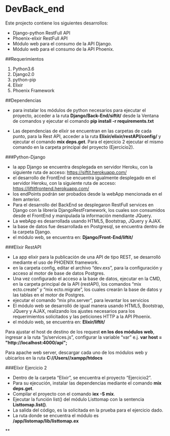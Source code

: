# DevBack_end

Este projecto contiene los siguientes desarrollos:

- Django-python RestFull API 
- Phoenix-elixir RestFull API
- Módulo web para el consumo de la API Django.
- Módulo web para el consumo de la API Phoenix.

##Requerimientos

1. Python3.6
2. Django2.0
3. python-pip
3. Elixir
4. Phoenix Framework

##Dependencias
- para instalar los módulos de python necesarios para ejecutar el proyecto, acceder a la ruta **Django/Back-End/siftit/** desde la Ventana de comandos y ejecutar el comando **pip install -r requirements.txt**

- Las dependencias de elixir se encuentran en las carpetas de cada punto, para la Rest API, acceder a la ruta **Elixir/elixir/restAPI/config/** y ejecutar el comando **mix deps.get**.
Para el ejercicio 2 ejecutar el mismo comando en la carpeta principal del proyecto (Ejercicio2).

###Python-Django
- la app Django se encuentra desplegada en servidor Heroku, con la siguiente ruta de acceso: https://siftit.herokuapp.com/
- el desarrollo de FrontEnd se encuentra igualmente desplegado en el servidor Heroku, con la siguiente ruta de acceso: https://liftitfrontend.herokuapp.com/
- los endPoints podrán ser probados desde la webApp mencionada en el ítem anterior.
- Para el desarrollo del BackEnd se desplegaron RestFull services en Django con la librería DjangoRestFramework, los cuales son consumidos desde el FrontEnd y manipulada la información mendiante JQuery.
- La webApp es desarrollada usando HTML5, Bootstrap, JQuery y AJAX.
- la base de datos fue desarrollada en Postgresql, se encuentra dentro de la carpeta Django.
- el módulo web, se encuentra en: **Django/Front-End/liftit/**

###Elixir RestAPI
- La app elixir para la publicación de una API de tipo REST, se desarrolló mediante el uso de PHOENIX framework.  
- en la carpeta config, editar el archivo “dev.exs”, para la configuración y acceso al motor de base de datos Postgres.
- Una vez configurado el acceso a la base de datos, ejecutar en la CMD, en la carpeta principal de la API (restAPI), los comandos “mix ecto.create” y “mix ecto.migrate”, los cuales crearán la base de datos y las tablas en el motor de Postgres.
- ejecutar el comando “mix phx.server”, para levantar los servicios
- El módulo web se desarrolló de igual manera  usando HTML5, Bootstrap, JQuery y AJAX, realizando los ajustes necesarios para los requerimientos solicitados y las peticiones HTTP a la API Phoenix.
- el módulo web, se encuentra en: **Elixir/liftit/**

Para ajustar el host de destino de los request **en los dos módulos web**, ingresar a la ruta “js/services.js”, configurar la variable “var”
 e.j. **var host = "http://localhost:4000/api";**

 Para apache web server, descargar cada uno de los módulos web y ubicarlos en la ruta **C://Users/<usuario>/xampp/htdocs**

###Elixir Ejercicio 2
- Dentro de la carpeta “Elixir”, se encuentra el proyecto “Ejercicio2”.
- Para su ejecución, instalar las dependencias mediante el comando **mix deps.get**.
- Compilar el proyecto con el comando **iex -S mix**.
- Ejecutar la función list() del módulo Listtomap con la sentencia **Listtomap.list()**.
- La salida del código, es la solicitada en la prueba para el ejercicio dado.
- La ruta donde se encuentra el módulo es **/app/listomap/lib/listtomap.ex**

**